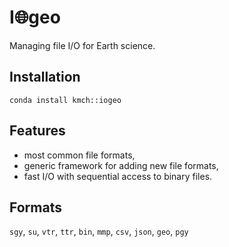 # I:globe_with_meridians:geo
Managing file I/O for Earth science.

## Installation
`conda install kmch::iogeo`

## Features
- most common file formats,
- generic framework for adding new file formats,
- fast I/O with sequential access to binary files.

## Formats
`sgy`, `su`, `vtr`, `ttr`, `bin`, `mmp`, `csv`, `json`, `geo`, `pgy`
